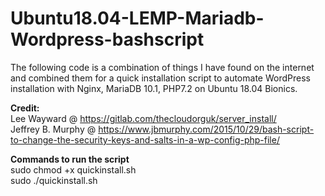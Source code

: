 # Ubuntu18.04-LEMP-Mariadb-Wordpress-bashscript
The following code is a combination of things I have found on the internet and combined them 
for a quick installation script to automate WordPress installation with Nginx, MariaDB 10.1, PHP7.2 on Ubuntu 18.04 Bionics.

<strong>Credit: </strong>
</br>Lee Wayward @ https://gitlab.com/thecloudorguk/server_install/ 
</br>Jeffrey B. Murphy @ https://www.jbmurphy.com/2015/10/29/bash-script-to-change-the-security-keys-and-salts-in-a-wp-config-php-file/

<strong>Commands to run the script</strong>
</br>sudo chmod +x quickinstall.sh
</br>sudo ./quickinstall.sh

